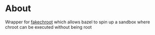 # About

Wrapper for [fakechroot](https://github.com/dex4er/fakechroot) which allows bazel to
spin up a sandbox where chroot can be executed without being root
